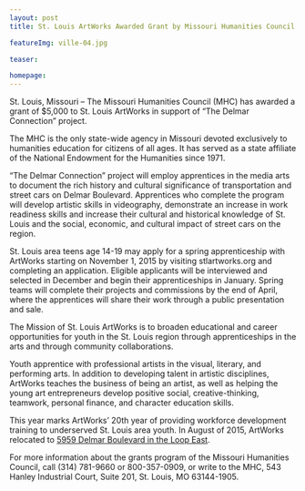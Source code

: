 ```yaml
---
layout: post
title: St. Louis ArtWorks Awarded Grant by Missouri Humanities Council

featureImg: ville-04.jpg

teaser:

homepage:
---
```

St. Louis, Missouri – The Missouri Humanities Council (MHC) has awarded a grant of $5,000 to St. Louis ArtWorks in support of “The Delmar Connection” project.

The MHC is the only state-wide agency in Missouri devoted exclusively to humanities education for citizens of all ages. It has served as a state affiliate of the National Endowment for the Humanities since 1971.

“The Delmar Connection” project will employ apprentices in the media arts to document the rich history and cultural significance of transportation and street cars on Delmar Boulevard.  Apprentices who complete the program will develop artistic skills in videography, demonstrate an increase in work readiness skills and increase their cultural and historical knowledge of St. Louis and the social, economic, and cultural impact of street cars on the region.

St. Louis area teens age 14-19 may apply for a spring apprenticeship with ArtWorks starting on November 1, 2015 by visiting stlartworks.org and completing an application. Eligible applicants will be interviewed and selected in December and begin their apprenticeships in January. Spring teams will complete their projects and commissions by the end of April, where the apprentices will share their work through a public presentation and sale.

The Mission of St. Louis ArtWorks is to broaden educational and career opportunities for youth in the St. Louis region through apprenticeships in the arts and through community collaborations.

Youth apprentice with professional artists in the visual, literary, and performing arts. In addition to developing talent in artistic disciplines, ArtWorks teaches the business of being an artist, as well as helping the young art entrepreneurs develop positive social, creative-thinking, teamwork, personal finance, and character education skills.

This year marks ArtWorks’ 20th year of providing workforce development training to underserved St. Louis area youth. In August of 2015, ArtWorks relocated to [5959 Delmar Boulevard in the Loop East](https://www.google.com/maps/place/5959+delmar+blvd,+63112/@38.6548327,-90.2927532,15z/data=!4m2!3m1!1s0x0:0xef4a139e5304dde7).

For more information about the grants program of the Missouri Humanities Council, call (314) 781-9660 or 800-357-0909, or write to the MHC, 543 Hanley Industrial Court, Suite 201, St. Louis, MO 63144-1905.